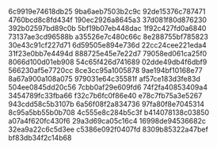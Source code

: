 6c9919e74618db25
9ba6aeb7503b2c9c
92de15376c787471
4760bcd8c8fd434f
190ec2926a8645a3
37d081f80d876230
392b02597bd89c0b
5bf19b07eb448dac
1f92c427fd0a6840
73137ae3cd96588b
a35526e7c480c66c
8e288755bf785823
30e43c91cf227d71
6d59505e894e736d
22cc24cee221eda4
31f23e0bb7e4494d
888725e45e7e22d7
79058ed061ca25f0
8066d100d01eb908
54c65f426d741689
02dde49db4f6dbf9
566230af5e7720cc
8ce3cc95a1005878
9ae194bf10168e77
8a67a900a108a075
979031e64c35581f
af57ce183d3fe83d
504ee0845dd20c56
7cbb0af29e609fd6
74f2fa40853409a4
3454789fc33fba66
f32c7b6fc0f86e40
e78c7fb75a3e5267
943cdd58c5b3107b
6a56f08f2a834736
97fa80f8e7045314
8c95a5bb55b0b708
4c555e8c284b5c3f
b414078138c03850
a07a4f620fc430f6
29a3d69ca05c16c4
16998de94536682c
32ea9a22c6c5d3ee
c5386e092f0407fd
8309b85322a47bef
bf83db34f2c14b68
